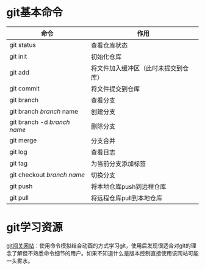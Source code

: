 # git基本命令

| 命令                        | 作用                                 |
| --------------------------- | ------------------------------------ |
| git status                  | 查看仓库状态                         |
| git init                    | 初始化仓库                           |
| git add                     | 将文件加入缓冲区（此时未提交到仓库） |
| git commit                  | 将文件提交到仓库                     |
| git branch                  | 查看分支                             |
| git branch *branch* name    | 创建分支                             |
| git branch -d *branch name* | 删除分支                             |
| git merge                   | 分支合并                             |
| git log                     | 查看日志                             |
| git tag                     | 为当前分支添加标签                   |
| git checkout *branch name*  | 切换分支                             |
| git push                    | 将本地仓库push到远程仓库             |
| git pull                    | 将远程仓库pull到本地仓库             |

# git学习资源

[git闯关网站](https://learngitbranching.js.org/?locale=zh_CN&NODEMO=)：使用命令模拟结合动画的方式学习git，使用后发现很适合对git的理念了解但不熟悉命令细节的用户。如果不知道什么是版本控制直接使用该网站可能一头雾水。

